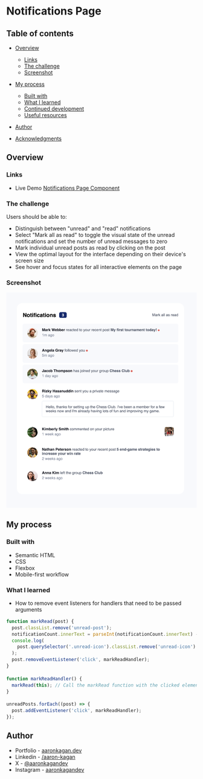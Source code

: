 # Notifications Page

## Table of contents

- [Overview](#overview)

  - [Links](#links)
  - [The challenge](#the-challenge)
  - [Screenshot](#screenshot)

- [My process](#my-process)
  - [Built with](#built-with)
  - [What I learned](#what-i-learned)
  - [Continued development](#continued-development)
  - [Useful resources](#useful-resources)
- [Author](#author)
- [Acknowledgments](#acknowledgments)

## Overview

### Links

- Live Demo [Notifications Page Component](https://akagan-notifications-component.netlify.app/)

### The challenge

Users should be able to:

- Distinguish between "unread" and "read" notifications
- Select "Mark all as read" to toggle the visual state of the unread notifications and set the number of unread messages to zero
- Mark individual unread posts as read by clicking on the post
- View the optimal layout for the interface depending on their device's screen size
- See hover and focus states for all interactive elements on the page

### Screenshot

![Notification Page](notifications.png)

## My process

### Built with

- Semantic HTML
- CSS
- Flexbox
- Mobile-first workflow

### What I learned

- How to remove event listeners for handlers that need to be passed arguments

```js
function markRead(post) {
  post.classList.remove('unread-post');
  notificationCount.innerText = parseInt(notificationCount.innerText) - 1;
  console.log(
    post.querySelector('.unread-icon').classList.remove('unread-icon')
  );
  post.removeEventListener('click', markReadHandler);
}

function markReadHandler() {
  markRead(this); // Call the markRead function with the clicked element
}

unreadPosts.forEach((post) => {
  post.addEventListener('click', markReadHandler);
});
```

## Author

- Portfolio - [aaronkagan.dev](https://www.aaronkagan.dev)
- Linkedin - [/aaron-kagan](https://www.linkedin.com/in/aaron-kagan/)
- X - [@aaronkagandev](https://www.twitter.com/aaronkagandev)
- Instagram - [aaronkagandev](https://www.instagram.com/aaronkagandev/)
